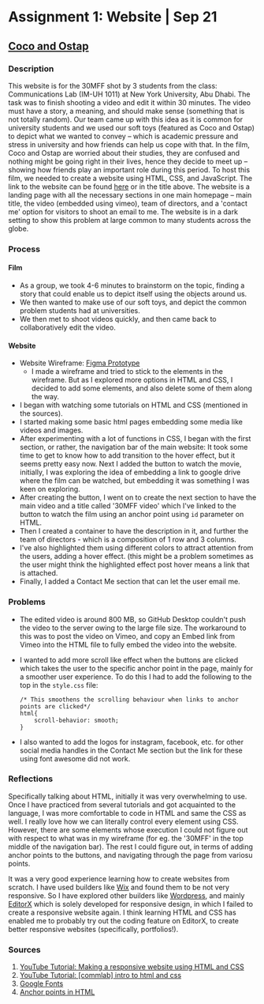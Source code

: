 # Assignment 1: Website | Sep 21
## [Coco and Ostap](https://sripranav9.github.io/CommunicationsLab/Assignment1_30MFF/)

### Description
This website is for the 30MFF shot by 3 students from the class: Communications Lab (IM-UH 1011) at New York University, Abu Dhabi. The task was to finish shooting 
a video and edit it within 30 minutes. The video must have a story, a meaning, and should make sense (something that is not totally random). Our team came
up with this idea as it is common for university students and we used our soft toys (featured as Coco and Ostap) to depict what we wanted to convey – which is 
academic pressure and stress in university and how friends can help us cope with that. In the film, Coco and Ostap are worried about their studies, they are confused
and nothing might be going right in their lives, hence they decide to meet up – showing how friends play an important role during this period. To host this film, 
we needed to create a website using HTML, CSS, and JavaScript. The link to the website can be found [here](https://sripranav9.github.io/CommunicationsLab/Assignment1_30MFF/) 
or in the title above. The website is a landing page with all the necessary sections in one main homepage – main title, the video (embedded using vimeo), 
team of directors, and a 'contact me' option for visitors to shoot an email to me. The website is in a dark setting to show this problem at large common to many 
students across the globe. 

### Process
#### Film
- As a group, we took 4-6 minutes to brainstorm on the topic, finding a story that could enable us to depict itself using the objects around us. 
- We then wanted to make use of our soft toys, and depict the common problem students had at universities. 
- We then met to shoot videos quickly, and then came back to collaboratively edit the video.

#### Website
- Website Wireframe: [Figma Prototype](https://www.figma.com/proto/9OUJp1olSfL7t8W88q5o1s/30MFF-%7C-Communications-Lab?page-id=0%3A1&node-id=1%3A2&viewport=410%2C146%2C0.27&scaling=scale-down)
  - I made a wireframe and tried to stick to the elements in the wireframe. But as I explored more options in HTML and CSS, I decided to add some elements, and also delete some of them along the way.
- I began with watching some tutorials on HTML and CSS (mentioned in the sources).
- I started making some basic html pages embedding some media like videos and images.
- After experimenting with a lot of functions in CSS, I began with the first section, or rather, the navigation bar of the main website: It took some time to get to know how to add transition to the hover effect, but it seems pretty easy now. Next I added the button to watch the movie, initially, I was exploring the idea of embedding a link to google drive where the film can be watched, but embedding it was something I was keen on exploring. 
- After creating the button, I went on to create the next section to have the main video and a title called '30MFF video' which I've linked to the button to watch the film using an anchor point using ````id```` parameter on HTML.
- Then I created a container to have the description in it, and further the team of directors - which is a composition of 1 row and 3 columns. 
- I've also highlighted them using different colors to attract attention from the users, adding a hover effect. (this might be a problem sometimes as the user might think the highlighted effect post hover means a link that is attached. 
- Finally, I added a Contact Me section that can let the user email me. 

### Problems
- The edited video is around 800 MB, so GitHub Desktop couldn't push the video to the server owing to the large file size. The workaround to this was to post the video on Vimeo, and copy an Embed link from Vimeo into the HTML file to fully embed the video into the website. 
- I wanted to add more scroll like effect when the buttons are clicked which takes the user to the specific anchor point in the page, mainly for a smoother user experience. To do this I had to add the following to the top in the ````style.css```` file:

  ````
  /* This smoothens the scrolling behaviour when links to anchor points are clicked*/
  html{
      scroll-behavior: smooth;
  }
  ````
- I also wanted to add the logos for instagram, facebook, etc. for other social media handles in the Contact Me section but the link for these using font awesome did not work. 

### Reflections
Specifically talking about HTML, initially it was very overwhelming to use. Once I have practiced from several tutorials and got acquainted to the language, I was more comfortable to code in HTML and same the CSS as well. I really love how we can literally control every element using CSS. However, there are some elements whose execution I could not figure out with respect to what was in my wireframe (for eg. the '30MFF' in the top middle of the navigation bar). The rest I could figure out, in terms of adding anchor points to the buttons, and navigating through the page from variosu points. 

It was a very good experience learning how to create websites from scratch. I have used builders like [Wix](https://www.wix.com) and found them to be not very responsive. So I have explored other builders like [Wordpress](www.wordpress.com), and mainly [EditorX](www.editorx.com) which is solely developed for responsive design, in which I failed to create a responsive website again. I think learning HTML and CSS has enabled me to probably try out the coding feature on EditorX, to create better responsive websites (specifically, portfolios!). 

### Sources
1. [YouTube Tutorial: Making a responsive website using HTML and CSS](https://www.youtube.com/watch?v=oYRda7UtuhA)
2. [YouTube Tutorial: [commlab] intro to html and css](https://www.youtube.com/watch?v=STPUv_f1IIw)
3. [Google Fonts](https://www.google.com/fonts)
4. [Anchor points in HTML](https://www.w3docs.com/snippets/html/how-to-create-an-anchor-link-to-jump-to-a-specific-part-of-a-page.html)

